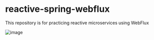 # reactive-spring-webflux

This repository is for practicing reactive microservices using WebFlux

![image](https://user-images.githubusercontent.com/59697293/153081188-953d692c-978c-4db3-a9a7-29c699ee8e02.PNG)
